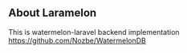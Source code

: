 ## About Laramelon

This is watermelon-laravel backend implementation https://github.com/Nozbe/WatermelonDB
